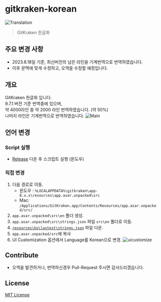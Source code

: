 # gitkraken-korean
![Translation](https://img.shields.io/badge/Translation-50%25-green)
> GitKraken 한글화


## 주요 변경 사항
- 2023.8.18일 기준, 최신버전의 남은 라인을 기계번역으로 번역하였습니다.
- 이후 문맥에 맞게 수정하고, 오역을 수정할 예정입니다.

## 개요

GitKraken 한글화 입니다.  
9.7.1 버전 기준 번역중에 있으며,  
약 4000라인 중 약 2000 라인 번역하였습니다. (약 50%)  
나머지 라인은 기계번역으로 번역하였습니다.
![Main](.github/images/main.png)



## 언어 변경

### Script 실행
- [Release](https://github.com/shblue21/gitkraken-korean/releases) 다운 후 스크립트 실행 (윈도우)

### 직접 변경
1. 다음 경로로 이동.
   - 윈도우 : `%LOCALAPPDATA%\gitkraken\app-8.x.x\resources\app.asar.unpacked\src`
   - Mac: `/Applications/GitKraken.app/Contents/Resources/app.asar.unpacked/src/`
2. `app.asar.unpacked\src\en` 폴더 생성.
3. `app.asar.unpacked\src\strings.json` 파일 `src\en` 폴더로 이동.
4. [`resources\ko\lastest\strings.json`](https://raw.githubusercontent.com/shblue21/gitkraken-korean/main/resources/ko/lastest/strings.json) 파일 다운.
5. `app.asar.unpacked/src`에 복사
6. UI Customization 옵션에서 Language를 Korean으로 변경.
![uicustomize](.github/images/uicustomize.png)
  

## Contribute

- 오역을 발견하거나, 번역하신경우 Pull-Request 주시면 감사드리겠습니다.

## License
[MIT License](https://raw.githubusercontent.com/shblue21/gitkraken-korean/main/LICENSE)